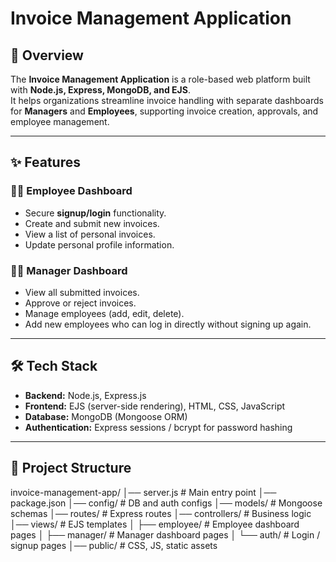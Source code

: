 # Invoice Management Application

## 📌 Overview
The **Invoice Management Application** is a role-based web platform built with **Node.js, Express, MongoDB, and EJS**.  
It helps organizations streamline invoice handling with separate dashboards for **Managers** and **Employees**, supporting invoice creation, approvals, and employee management.

---

## ✨ Features

### 👨‍💼 Employee Dashboard
- Secure **signup/login** functionality.
- Create and submit new invoices.
- View a list of personal invoices.
- Update personal profile information.

### 🧑‍💻 Manager Dashboard
- View all submitted invoices.
- Approve or reject invoices.
- Manage employees (add, edit, delete).
- Add new employees who can log in directly without signing up again.

---

## 🛠️ Tech Stack
- **Backend:** Node.js, Express.js  
- **Frontend:** EJS (server-side rendering), HTML, CSS, JavaScript  
- **Database:** MongoDB (Mongoose ORM)  
- **Authentication:** Express sessions / bcrypt for password hashing  

---

## 📂 Project Structure
invoice-management-app/
│── server.js # Main entry point
│── package.json
│── config/ # DB and auth configs
│── models/ # Mongoose schemas
│── routes/ # Express routes
│── controllers/ # Business logic
│── views/ # EJS templates
│ ├── employee/ # Employee dashboard pages
│ ├── manager/ # Manager dashboard pages
│ └── auth/ # Login / signup pages
│── public/ # CSS, JS, static assets
